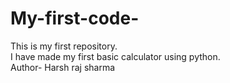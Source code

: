 # My-first-code-
This is my first repository. <br> 
I have made my first basic calculator using python. <br>
Author- Harsh raj sharma
